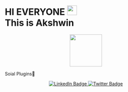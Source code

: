 
<h1 alighn ="center">
  HI EVERYONE 
  <img src="https://media.giphy.com/media/hvRJCLFzcasrR4ia7z/giphy.gif" width="30px"/>
  <br>
  This is Akshwin
</h1>

<div id="header" align="center">
  <img src="https://media.giphy.com/media/M9gbBd9nbDrOTu1Mqx/giphy.gif" width="100"/>
</div>

 Soial Plugins📱

<div id="header" align = "center">
  <a href="https://www.linkedin.com/in/akshwin-t-681395219">
    <img src="https://img.shields.io/badge/LinkedIn-blue?style=for-the-badge&logo=linkedin&logoColor=white" class ="center" alt="LinkedIn Badge"/>
  </a>
  <a href="https://twitter.com/akshwin_2003">
    <img src="https://img.shields.io/badge/Twitter-blue?style=for-the-badge&logo=twitter&logoColor=white" alt="Twitter Badge"/>
  </a>
</div>

<img src="https://komarev.com/ghpvc/?username=akshwin&style=flat-square&color=blue" alt=""/>
